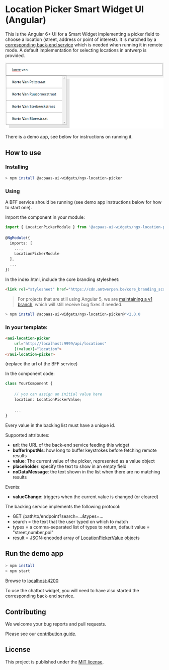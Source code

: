 # Location Picker Smart Widget UI (Angular)

This is the Angular 6+ UI for a Smart Widget implementing a picker field to choose a location (street, address or point of interest). It is matched by a [corresponding back-end service](https://github.com/digipolisantwerp/location-picker_service_nodejs) which is needed when running it in remote mode. A default implementation for selecting locations in antwerp is provided.

![screenshot](example.png)

There is a demo app, see below for instructions on running it.

## How to use

### Installing

```sh
> npm install @acpaas-ui-widgets/ngx-location-picker
```

### Using

A BFF service should be running (see demo app instructions below for how to start one).

Import the component in your module:

```ts
import { LocationPickerModule } from '@acpaas-ui-widgets/ngx-location-picker';

@NgModule({
  imports: [
    ...,
    LocationPickerModule
  ],
  ...
})
```

In the index.html, include the core branding stylesheet:

```html
<link rel="stylesheet" href="https://cdn.antwerpen.be/core_branding_scss/3.0.3/main.min.css">
```

> For projects that are still using Angular 5, we are [maintaining a v1 branch](https://github.com/digipolisantwerp/chatbot_widget_angular/tree/v1), which will still receive bug fixes if needed.

```sh
> npm install @acpaas-ui-widgets/ngx-location-picker@"<2.0.0
```

### In your template:

```html
<aui-location-picker
    url="http://localhost:9999/api/locations"
    [(value)]="location">
</aui-location-picker>
```

(replace the url of the BFF service)

In the component code:

```ts
class YourComponent {

    // you can assign an initial value here
    location: LocationPickerValue;

    ...
}
```

Every value in the backing list must have a unique id.

Supported attributes:

- **url**: the URL of the back-end service feeding this widget
- **bufferInputMs**: how long to buffer keystrokes before fetching remote results
- **value**: The current value of the picker, represented as a value object
- **placeholder**: specify the text to show in an empty field
- **noDataMessage**: the text shown in the list when there are no matching results

Events:

- **valueChange**: triggers when the current value is changed (or cleared)

The backing service implements the following protocol:

- GET /path/to/endpoint?search=...&types=...
- search = the text that the user typed on which to match
- types = a comma-separated list of types to return, default value = "street,number,poi"
- result = JSON-encoded array of [LocationPickerValue](src/location-picker/location-picker.types.ts) objects

## Run the demo app

```sh
> npm install
> npm start
```

Browse to [localhost:4200](http://localhost:4200)

To use the chatbot widget, you will need to have also started the corresponding back-end service.

## Contributing

We welcome your bug reports and pull requests.

Please see our [contribution guide](CONTRIBUTING.md).

## License

This project is published under the [MIT license](LICENSE.md).
